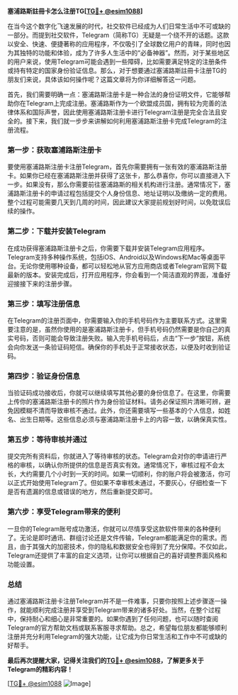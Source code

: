 **塞浦路斯註冊卡怎么注册TG[[TG💪+ @esim1088](https://t.me/s/esim1088)]**

在当今这个数字化飞速发展的时代，社交软件已经成为人们日常生活中不可或缺的一部分。而提到社交软件，Telegram（简称TG）无疑是一个绕不开的话题。这款以安全、快速、便捷著称的应用程序，不仅吸引了全球数亿用户的青睐，同时也因为其独特的功能和体验，成为了许多人生活中的“必备神器”。然而，对于某些地区的用户来说，使用Telegram可能会遇到一些障碍，比如需要满足特定的注册条件或持有特定的国家身份验证信息。那么，对于想要通过塞浦路斯註冊卡注册TG的朋友们来说，具体该如何操作呢？这篇文章将为你详细解答这一问题。

首先，我们需要明确一点：塞浦路斯注册卡是一种合法的身份证明文件，它能够帮助你在Telegram上完成注册。塞浦路斯作为一个欧盟成员国，拥有较为完善的法律体系和国际声誉，因此使用塞浦路斯注册卡进行Telegram注册是完全合法且安全的。接下来，我们就一步步来讲解如何利用塞浦路斯注册卡完成Telegram的注册流程。

### **第一步：获取塞浦路斯注册卡**
要使用塞浦路斯注册卡注册Telegram，首先你需要拥有一张有效的塞浦路斯注册卡。如果你已经在塞浦路斯注册并获得了这张卡，那么恭喜你，你可以直接进入下一步。如果没有，那么你需要前往塞浦路斯的相关机构进行注册。通常情况下，塞浦路斯注册卡的申请过程包括提交个人身份信息、地址证明以及缴纳一定的费用。整个过程可能需要几天到几周的时间，因此建议大家提前规划好时间，以免耽误后续的操作。

### **第二步：下载并安装Telegram**
在成功获得塞浦路斯注册卡之后，你需要下载并安装Telegram应用程序。Telegram支持多种操作系统，包括iOS、Android以及Windows和Mac等桌面平台。无论你使用哪种设备，都可以轻松地从官方应用商店或者Telegram官网下载最新的版本。安装完成后，打开应用程序，你会看到一个简洁直观的界面，准备好迎接接下来的注册步骤。

### **第三步：填写注册信息**
在Telegram的注册页面中，你需要输入你的手机号码作为主要联系方式。这里需要注意的是，虽然你使用的是塞浦路斯注册卡，但手机号码仍然需要是你自己的真实号码，否则可能会导致注册失败。输入完手机号码后，点击“下一步”按钮，系统会向你发送一条验证码短信。确保你的手机处于正常接收状态，以便及时收到验证码。

### **第四步：验证身份信息**
当验证码成功接收后，你就可以继续填写其他必要的身份信息了。在这里，你需要上传你的塞浦路斯注册卡的照片作为身份验证材料。请务必保证照片清晰可辨，避免因模糊不清而导致审核不通过。此外，你还需要填写一些基本的个人信息，如姓名、出生日期等。这些信息必须与塞浦路斯注册卡上的内容一致，以确保真实性。

### **第五步：等待审核并通过**
提交完所有资料后，你就进入了等待审核的状态。Telegram会对你的申请进行严格的审核，以确认你所提供的信息是否真实有效。通常情况下，审核过程不会太长，大约需要几个小时到一天的时间。如果一切顺利，你的账户将会被激活，你可以正式开始使用Telegram了。但如果不幸审核未通过，不要灰心，仔细检查一下是否有遗漏的信息或错误的地方，然后重新提交即可。

### **第六步：享受Telegram带来的便利**
一旦你的Telegram账号成功激活，你就可以尽情享受这款软件带来的各种便利了。无论是即时通讯、群组讨论还是文件传输，Telegram都能满足你的需求。而且，由于其强大的加密技术，你的隐私和数据安全也得到了充分保障。不仅如此，Telegram还提供了丰富的自定义选项，让你可以根据自己的喜好调整界面风格和功能设置。

### **总结**
通过塞浦路斯注册卡注册Telegram并不是一件难事，只要你按照上述步骤逐一操作，就能顺利完成注册并享受到Telegram带来的诸多好处。当然，在整个过程中，保持耐心和细心是非常重要的。如果你遇到了任何问题，也可以随时查阅Telegram的官方帮助文档或联系客服寻求帮助。总之，希望每位朋友都能够顺利注册并充分利用Telegram的强大功能，让它成为你日常生活和工作中不可或缺的好帮手。

**最后再次提醒大家，记得关注我们的[TG💪+ @esim1088](https://t.me/s/esim1088)，了解更多关于Telegram的精彩内容！**

[[TG💪+ @esim1088](https://t.me/s/esim1088) ![Image](https://i.postimg.cc/4NQfJmqS/Snipaste-2025-05-13-00-14-12.png)]